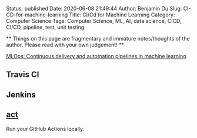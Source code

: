 Status: published
Date: 2020-06-08 21:49:44
Author: Benjamin Du
Slug: CI-CD-for-machine-learning
Title: Ci/Cd for Machine Learning
Category: Computer Science
Tags: Computer Science, ML, AI, data science, CICD, CI/CD, pipeline, test, unit testing

**
Things on this page are fragmentary and immature notes/thoughts of the author.
Please read with your own judgement!
**


[MLOps: Continuous delivery and automation pipelines in machine learning](https://cloud.google.com/solutions/machine-learning/mlops-continuous-delivery-and-automation-pipelines-in-machine-learning)

## Travis CI 

## Jenkins

## [act](https://github.com/nektos/act)

Run your GitHub Actions locally.
